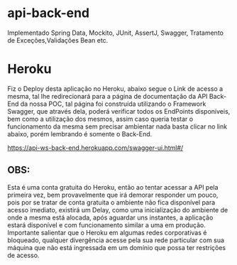 # api-back-end
Implementado Spring Data, Mockito, JUnit, AssertJ, Swagger, Tratamento de Exceções,Validações Bean etc.

# Heroku 
Fiz o Deploy desta aplicação no Heroku, abaixo segue o Link de acesso a mesma, tal lhe redirecionará para a página de documentação da API Back-End da nossa POC, tal página foi construída utilizando o Framework Swagger, que através dela, poderá verificar todos os EndPoints disponíveis, bem como a utilização dos mesmos, assim caso queria testar o funcionamento da mesma sem precisar ambientar nada basta clicar no link abaixo, porém lembrando é somente o Back-End.

https://api-ws-back-end.herokuapp.com/swagger-ui.html#/

## OBS:
 Esta é uma conta gratuita do Heroku, então ao tentar acessar a API pela primeira vez, bem provavelmente que irá demorar responder um pouco,
 pois por se tratar de conta gratuita o ambiente não fica disponível para acesso imediato, existirá um Delay, como uma inicialização do ambiente de onde a mesma está alocada, 
 após aguardar uns instantes, a aplicação estará disponível e com funcionamento similar a uma em produção. Importante salientar que o Heroku em algumas redes corporativas é bloqueado, qualquer divergência acesse pela 
 sua rede particular com sua máquina que não está ingressada em um domínio que possa ter restrições de acesso.
